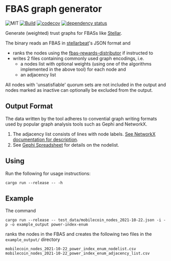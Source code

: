 # FBAS graph generator

![MIT](https://img.shields.io/badge/license-MIT-blue.svg)
[![Build](https://github.com/cndolo/fbas-graph-generator/actions/workflows/test.yml/badge.svg)](https://github.com/cndolo/fbas-graph-generator/actions/workflows/test.yml)
[![codecov](https://codecov.io/gh/cndolo/fbas-graph-generator/branch/main/graph/badge.svg?token=C1FPEQU21W)](https://codecov.io/gh/cndolo/fbas-graph-generator)
[![dependency status](https://deps.rs/repo/github/cndolo/fbas-graph-generator/status.svg)](https://deps.rs/repo/github/cndolo/fbas-graph-generator)

Generate (weighted) trust graphs for FBASs like [Stellar](https://www.stellar.org/).

The binary reads an FBAS in [stellarbeat](https://stellarbeat.io/)'s JSON format and

- ranks the nodes using the [fbas-rewards-distributor](https://github.com/cndolo/fbas-reward-distributor) if instructed to
- writes 2 files containing commonly used graph encodings, i.e.
    - a nodes list with optional weights (using one of the algorithms implemented in the above tool) for each node and
    - an adjacency list

All nodes with 'unsatisfiable' quorum sets are not included in the output and nodes marked as inactive can optionally be excluded from the output.

## Output Format

The data written by the tool adheres to convential graph writing formats used by popular graph analysis tools such as Gephi and NetworkX.

1. The adjacency list consists of lines with node labels.
    [See NetworkX documentation for description](https://networkx.org/documentation/stable/reference/readwrite/adjlist.html#format).
2. See [Gephi Spreadsheet](https://gephi.org/users/supported-graph-formats/spreadsheet/) for details on the nodelist.

## Using

Run the following for usage instructions:

```
cargo run --release -- -h
```

## Example

The command

```
cargo run --release -- test_data/mobilecoin_nodes_2021-10-22.json -i -p -o example_output power-index-enum
```

ranks the nodes in the FBAS and creates the following two files in the `example_output/` directory

```
mobilecoin_nodes_2021-10-22_power_index_enum_nodelist.csv
mobilecoin_nodes_2021-10-22_power_index_enum_adjacency_list.csv
```
